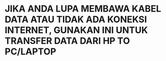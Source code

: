 # JIKA ANDA LUPA MEMBAWA KABEL DATA ATAU TIDAK ADA KONEKSI INTERNET, GUNAKAN INI UNTUK TRANSFER DATA DARI HP TO PC/LAPTOP
